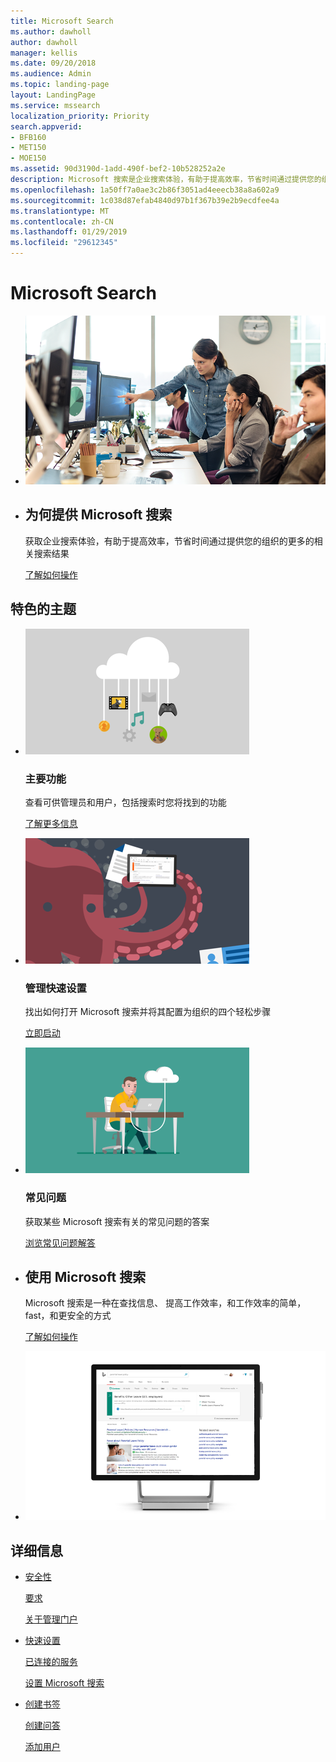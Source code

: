 ```yaml
---
title: Microsoft Search
ms.author: dawholl
author: dawholl
manager: kellis
ms.date: 09/20/2018
ms.audience: Admin
ms.topic: landing-page
layout: LandingPage
ms.service: mssearch
localization_priority: Priority
search.appverid:
- BFB160
- MET150
- MOE150
ms.assetid: 90d3190d-1add-490f-bef2-10b528252a2e
description: Microsoft 搜索是企业搜索体验，有助于提高效率，节省时间通过提供您的组织的更多的相关搜索结果
ms.openlocfilehash: 1a50ff7a0ae3c2b86f3051ad4eeecb38a8a602a9
ms.sourcegitcommit: 1c038d87efab4840d97b1f367b39e2b9ecdfee4a
ms.translationtype: MT
ms.contentlocale: zh-CN
ms.lasthandoff: 01/29/2019
ms.locfileid: "29612345"
---
```

# <a name="microsoft-search"></a>Microsoft Search

<ul class="panelContent cardsW cols cols2">
    <li>
        <div class="cardSize">
            <div class="cardPadding">
                <div class="card">
                    <div class="cardImageOuter">
                        <div class="cardImage">
                            <img src="media/a40fcb56-f0f9-4924-ae36-eb0a370665e3.png" alt="People in an office, one pointing at something on a screen." />
                        </div>
                    </div>
                    <div class="cardText">
                    </div>
                </div>
            </div>
        </div>
    </li>
    <li>
        <div class="cardSize">
            <div class="cardPadding">
                <div class="card">
                    <div class="cardText">
                        <h2>为何提供 Microsoft 搜索</h2>
                        <p>获取企业搜索体验，有助于提高效率，节省时间通过提供您的组织的更多的相关搜索结果</p>
                        <p><a href="why-microsoft-search.md">了解如何操作</a></p>
                    </div>
                </div>
            </div>
        </div>
    </li>
</ul>

<h2>特色的主题</h2>

<ul class="panelContent cardsW">
    <li>
        <div class="cardSize">
            <div class="cardPadding">
                <div class="card">
                    <div class="cardImageOuter">
                        <div class="cardImage">
                            <img src="media/651172f9-f9b6-4fbe-89f3-8adf6450cd7f.png" alt="Features included in Microsoft Search" />
                        </div>
                    </div>
                    <div class="cardText">
                        <h3>主要功能</h3>
                        <p>查看可供管理员和用户，包括搜索时您将找到的功能</p>
                        <p><a href="features.md">了解更多信息</a></p>
                    </div>
                </div>
            </div>
        </div>
    </li>
    <li>
        <div class="cardSize">
            <div class="cardPadding">
                <div class="card">
                    <div class="cardImageOuter">
                        <div class="cardImage">
                            <img src="media/60a078b4-166d-42f4-a3b9-91c04c9001f0.png" alt="Quick for admins to set up and configure" />
                        </div>
                    </div>
                    <div class="cardText">
                        <h3>管理快速设置</h3>
                        <p>找出如何打开 Microsoft 搜索并将其配置为组织的四个轻松步骤</p>
                        <p><a href="quick-set-up.md">立即启动</a></p>
                    </div>
                </div>
            </div>
        </div>
    </li>
    <li>
        <div class="cardSize">
            <div class="cardPadding">
                <div class="card">
                    <div class="cardImageOuter">
                        <div class="cardImage">
                            <img src="media/d696a83a-6322-477a-befd-4ad102b8204d.png" alt="Frequently asked questions about Microsoft Search" />
                        </div>
                    </div>
                    <div class="cardText">
                        <h3>常见问题</h3>
                        <p>获取某些 Microsoft 搜索有关的常见问题的答案</p>
                        <p><a href="faqs.md">浏览常见问题解答</a></p>
                    </div>
                </div>
            </div>
        </div>
    </li>
</ul>

<ul class="panelContent cardsW cols cols2">
    <li>
        <div class="cardSize">
            <div class="cardPadding">
                <div class="card">
                    <div class="cardText">
                        <h2>使用 Microsoft 搜索</h2>
                        <p>Microsoft 搜索是一种在查找信息、 提高工作效率，和工作效率的简单，fast，和更安全的方式</p>
                        <p><a href="use/about-microsoft-search.md">了解如何操作</a></p>
                    </div>
                </div>
            </div>
        </div>
    </li>
    <li>
        <div class="cardSize">
            <div class="cardPadding">
                <div class="card">
                    <div class="cardImageOuter">
                        <div class="cardImage">
                            <img src="media/c8456838-c6db-41f7-9e84-eebfd9c5b0b8.png" alt="How work results appear on Bing" />
                        </div>
                    </div>
                    <div class="cardText">
                    </div>
                </div>
            </div>
        </div>
    </li>
</ul>

<h2>详细信息</h2>
<ul class="panelContent cardsW">
    <li>
        <div class="cardSize">
            <div class="cardPadding">
                <div class="card">
                    <div class="cardText">
                        <p><a href="security.md">安全性</a></p>
                        <p><a href="requirements.md">要求</a></p>  
                        <p><a href="about-the-admin-portal.md">关于管理门户</a></p>
                    </div>
                </div>
            </div>
        </div>
    </li>
    <li>
        <div class="cardSize">
            <div class="cardPadding">
                <div class="card">
                    <div class="cardText">
                        <p><a href="quick-set-up.md">快速设置</a></p>
                        <p><a href="connected-services.md">已连接的服务</a></p>
                        <p><a href="set-up-microsoft-search.md">设置 Microsoft 搜索</a></p>
                    </div>
                </div>
            </div>
        </div>
    </li>
    <li>
        <div class="cardSize">
            <div class="cardPadding">
                <div class="card">
                    <div class="cardText">
                        <p><a href="create-bookmarks.md">创建书签</a></p>
                        <p><a href="create-qas.md">创建问答</a></p>
                        <p><a href="add-users.md">添加用户</a></p>
                    </div>
                </div>
            </div>
        </div>
    </li>
</ul>  